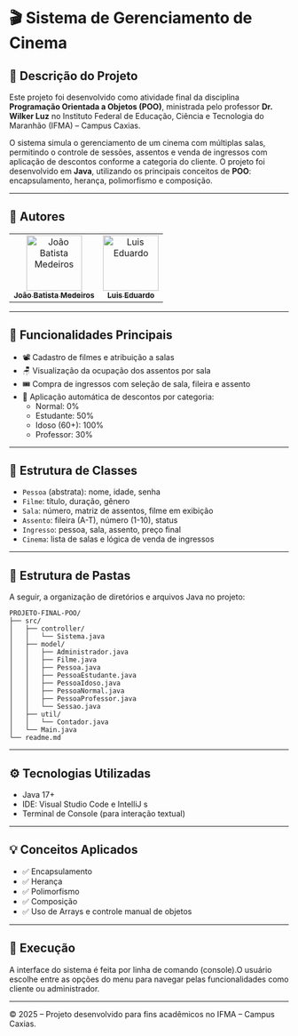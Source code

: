 # 🎬 Sistema de Gerenciamento de Cinema

## 📌 Descrição do Projeto

Este projeto foi desenvolvido como atividade final da disciplina **Programação Orientada a Objetos (POO)**, ministrada pelo professor **Dr. Wilker Luz** no Instituto Federal de Educação, Ciência e Tecnologia do Maranhão (IFMA) – Campus Caxias.

O sistema simula o gerenciamento de um cinema com múltiplas salas, permitindo o controle de sessões, assentos e venda de ingressos com aplicação de descontos conforme a categoria do cliente. O projeto foi desenvolvido em **Java**, utilizando os principais conceitos de **POO**: encapsulamento, herança, polimorfismo e composição.

---

## 👥 Autores

<table>
  <tr>
    <td align="center">
      <a href="https://github.com/joaobatistamedeiroscf">
        <img src="https://github.com/joaobatistamedeiroscf.png" width="100px;" alt="João Batista Medeiros"/><br />
        <sub><b>João Batista Medeiros</b></sub>
      </a>
    </td>
    <td align="center">
      <a href="https://github.com/LuisEduardoS23">
        <img src="https://github.com/LuisEduardoS23.png" width="100px;" alt="Luis Eduardo"/><br />
        <sub><b>Luis Eduardo</b></sub>
      </a>
    </td>
  </tr>
</table>

---

## 🎯 Funcionalidades Principais

- 📽️ Cadastro de filmes e atribuição a salas  
- 🪑 Visualização da ocupação dos assentos por sala  
- 🎟️ Compra de ingressos com seleção de sala, fileira e assento  
- 💸 Aplicação automática de descontos por categoria:
  - Normal: 0%
  - Estudante: 50%
  - Idoso (60+): 100%
  - Professor: 30%

---

## 🧱 Estrutura de Classes

- `Pessoa` (abstrata): nome, idade, senha  
- `Filme`: título, duração, gênero  
- `Sala`: número, matriz de assentos, filme em exibição  
- `Assento`: fileira (A-T), número (1-10), status  
- `Ingresso`: pessoa, sala, assento, preço final  
- `Cinema`: lista de salas e lógica de venda de ingressos  

---

## 📂 Estrutura de Pastas

A seguir, a organização de diretórios e arquivos Java no projeto:

```
PROJETO-FINAL-POO/
├── src/
│   ├── controller/
│   │   └── Sistema.java
│   ├── model/
│   │   ├── Administrador.java
│   │   ├── Filme.java
│   │   ├── Pessoa.java
│   │   ├── PessoaEstudante.java
│   │   ├── PessoaIdoso.java
│   │   ├── PessoaNormal.java
│   │   ├── PessoaProfessor.java
│   │   └── Sessao.java
│   ├── util/
│   │   └── Contador.java
│   └── Main.java
└── readme.md

```

---

## ⚙️ Tecnologias Utilizadas

- Java 17+  
- IDE: Visual Studio Code e IntelliJ  s
- Terminal de Console (para interação textual)  

---

## 💡 Conceitos Aplicados

- ✅ Encapsulamento  
- ✅ Herança  
- ✅ Polimorfismo  
- ✅ Composição  
- ✅ Uso de Arrays e controle manual de objetos  

---

## 📸 Execução

A interface do sistema é feita por linha de comando (console).O usuário escolhe entre as opções do menu para navegar pelas funcionalidades como cliente ou administrador.

---

© 2025 – Projeto desenvolvido para fins acadêmicos no IFMA – Campus Caxias.
